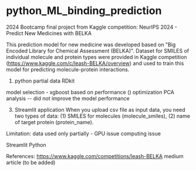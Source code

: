 # python_ML_binding_prediction
2024 Bootcamp final project from Kaggle competition: NeurIPS 2024 - Predict New Medicines with BELKA

This prediction model for new medicine was developed based on "Big Encoded Library for Chemical Assessment (BELKA)". Dataset for SMILES of individual molecule and protein types were provided in Kaggle competition (https://www.kaggle.com/c/leash-BELKA/overview) and used to train this model for predicting molecule-protein interactions. 

1. python
partial data
RDkit

model selection - xgboost based on performance ()
optimization PCA analysis -- did not improve the model performance

3. Streamlit application 
When you upload csv file as input data, you need two types of data: (1) SMILES for molecules (molecule_smiles), (2) name of target protein (protein_name).


Limitation:
data used only partially - 
 GPU issue
 computing issue
 


Streamlit
Python

References:
https://www.kaggle.com/competitions/leash-BELKA
medium article (to be added)
